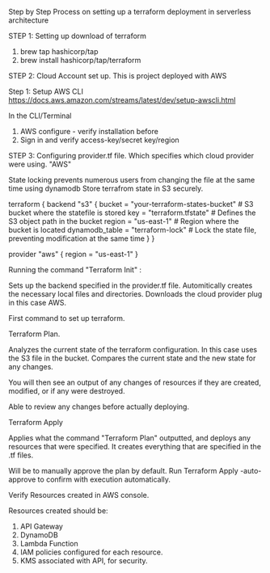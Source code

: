 Step by Step Process on setting up a terraform deployment in serverless architecture

STEP 1:
Setting up download of terraform

1. brew tap hashicorp/tap
2. brew install hashicorp/tap/terraform

STEP 2:
Cloud Account set up. This is project deployed with AWS

Step 1: Setup AWS CLI https://docs.aws.amazon.com/streams/latest/dev/setup-awscli.html

In the CLI/Terminal

1. AWS configure - verify installation before
2. Sign in and verify access-key/secret key/region

STEP 3:
Configuring provider.tf file.
Which specifies which cloud provider were using. "AWS"

State locking prevents numerous users from changing the file at the same time using dynamodb
Store terrafrom state in S3 securely.

terraform {
  backend "s3" {
    bucket         = "your-terraform-states-bucket" # S3 bucket where the statefile is stored
    key            = "terraform.tfstate" # Defines the S3 object path in the bucket
    region         = "us-east-1" # Region where the bucket is located
    dynamodb_table = "terraform-lock" # Lock the state file, preventing modification at the same time
  }
}

provider "aws" {
  region = "us-east-1"
}

Running the command  "Terraform Init" :

Sets up the backend specified in the provider.tf file.
Automitically creates the necessary local files and directories. 
Downloads the cloud provider plug in this case AWS.

First command to set up terraform. 

Terraform Plan.
 
Analyzes the current state of the terraform configuration. In this case uses the S3 file in the bucket. 
Compares the current state and the new state for any changes. 

You will then see an output of any changes of resources if they are created, modified, or if any were destroyed. 

Able to review any changes before actually deploying. 


Terraform Apply 

Applies what the command "Terraform Plan" outputted, and deploys any resources that were specified. It creates everything that are specified in the .tf files.

Will be to manually approve the plan by default. Run Terraform Apply -auto-approve to confirm with execution automatically.



Verify Resources created in AWS console. 


Resources created should be: 

1. API Gateway
2. DynamoDB
3. Lambda Function
4. IAM policies configured for each resource. 
5. KMS associated with API, for security. 
